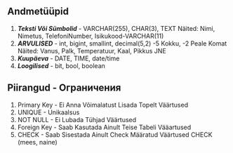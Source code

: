 ## Andmetüüpid
1. ***Teksti Või Sümbolid*** - VARCHAR(255), CHAR(3), TEXT
Näited: Nimi, Nimetus, TelefoniNumber, Isikukood-VARCHAR(11)
2. ***ARVULISED*** - int, bigint, smallint, decimal(5,2) -5 Kokku, -2 Peale Komat
Näited: Vanus, Palk, Temperatuur, Kaal, Pikkus JNE
3. ***Kuupäeva*** - DATE, TIME, date/time
4. ***Loogilised*** - bit, bool, boolean

## Piirangud - Ограничения
1. Primary Key - Ei Anna Võimalatust Lisada Topelt Väärtused
2. UNIQUE - Unikaalsus
3. NOT NULL - Ei Lubada Tühjad Väärtused
4. Foreign Key - Saab Kasutada Ainult Teise Tabeli Vääartused
5. CHECK - Saab Sisestada Ainult Check Määratud Väärtused CHECK (mees, naine)
